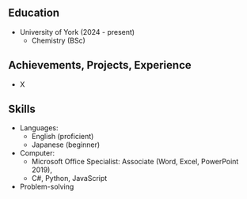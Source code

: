 ## Education
- University of York (2024 - present)
    - Chemistry (BSc)

## Achievements, Projects, Experience
- X

## Skills
- Languages: 
    - English (proficient)
    - Japanese (beginner)
- Computer: 
    - Microsoft Office Specialist: Associate (Word, Excel, PowerPoint 2019),
    - C#, Python, JavaScript
- Problem-solving